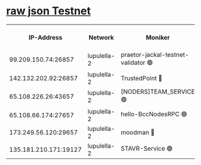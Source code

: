 [raw json Testnet](https://rpc-check.jaclalt.stavr.tech/jaclalt/rpc-jaclalt-result.json)
=

<table><tr><th>IP-Address</th><th>Network</th><th>Moniker</th><th>Latest Block Height</th><th>Earliest Block Height</th><th>Catching Up</th><th>Tx Index</th><th>Voting Power</th><th>Scan Time</th></tr><tr><td>99.209.150.74:26857</td><td>lupulella-2</td><td>praetor-jackal-testnet-validator 🟢</td><td>6559153</td><td>6247155</td><td>False</td><td>on</td><td>0</td><td>2024-02-07T15:37:57.749014017UTC</td></tr><tr><td>142.132.202.92:26857</td><td>lupulella-2</td><td>TrustedPoint 🔴</td><td>6559155</td><td>6282001</td><td>False</td><td>off</td><td>5</td><td>2024-02-07T15:38:06.910643726UTC</td></tr><tr><td>65.108.226.26:43657</td><td>lupulella-2</td><td>[NODERS]TEAM_SERVICE 🟢</td><td>6559155</td><td>6282001</td><td>False</td><td>on</td><td>0</td><td>2024-02-07T15:38:07.259977616UTC</td></tr><tr><td>65.108.66.174:27657</td><td>lupulella-2</td><td>hello-BccNodesRPC 🟢</td><td>6559154</td><td>6394001</td><td>False</td><td>on</td><td>0</td><td>2024-02-07T15:38:04.326169942UTC</td></tr><tr><td>173.249.56.120:29657</td><td>lupulella-2</td><td>moodman 🔴</td><td>6559155</td><td>6459155</td><td>False</td><td>off</td><td>940134</td><td>2024-02-07T15:38:06.673622627UTC</td></tr><tr><td>135.181.210.171:19127</td><td>lupulella-2</td><td>STAVR-Service 🟢</td><td>6559153</td><td>6558001</td><td>False</td><td>on</td><td>0</td><td>2024-02-07T15:37:57.013251552UTC</td></tr></table>

